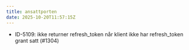 ```yaml
---
title: ansattporten
date: 2025-10-20T11:57:15Z
---
```

- ID-5109: ikke returner refresh_token når klient ikke har refresh_token grant satt (#1304)

